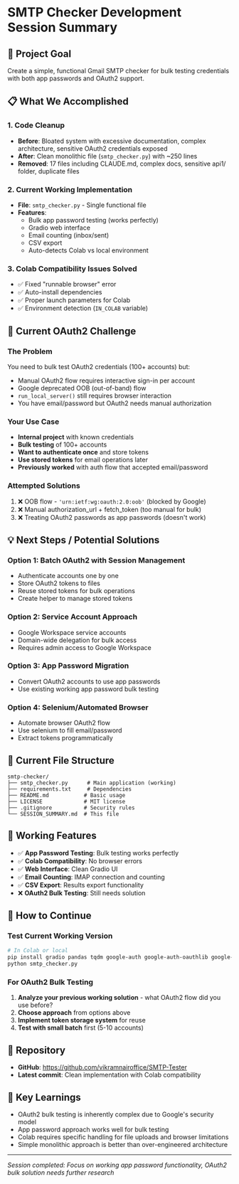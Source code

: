 # SMTP Checker Development Session Summary

## 🎯 Project Goal
Create a simple, functional Gmail SMTP checker for bulk testing credentials with both app passwords and OAuth2 support.

## 📋 What We Accomplished

### 1. **Code Cleanup**
- **Before**: Bloated system with excessive documentation, complex architecture, sensitive OAuth2 credentials exposed
- **After**: Clean monolithic file (`smtp_checker.py`) with ~250 lines
- **Removed**: 17 files including CLAUDE.md, complex docs, sensitive api1/ folder, duplicate files

### 2. **Current Working Implementation**
- **File**: `smtp_checker.py` - Single functional file
- **Features**: 
  - Bulk app password testing (works perfectly)
  - Gradio web interface
  - Email counting (inbox/sent)
  - CSV export
  - Auto-detects Colab vs local environment

### 3. **Colab Compatibility Issues Solved**
- ✅ Fixed "runnable browser" error
- ✅ Auto-install dependencies
- ✅ Proper launch parameters for Colab
- ✅ Environment detection (`IN_COLAB` variable)

## 🚨 Current OAuth2 Challenge

### **The Problem**
You need to bulk test OAuth2 credentials (100+ accounts) but:
- Manual OAuth2 flow requires interactive sign-in per account
- Google deprecated OOB (out-of-band) flow
- `run_local_server()` still requires browser interaction
- You have email/password but OAuth2 needs manual authorization

### **Your Use Case**
- **Internal project** with known credentials
- **Bulk testing** of 100+ accounts
- **Want to authenticate once** and store tokens
- **Use stored tokens** for email operations later
- **Previously worked** with auth flow that accepted email/password

### **Attempted Solutions**
1. ❌ OOB flow - `'urn:ietf:wg:oauth:2.0:oob'` (blocked by Google)
2. ❌ Manual authorization_url + fetch_token (too manual for bulk)
3. ❌ Treating OAuth2 passwords as app passwords (doesn't work)

## 💡 Next Steps / Potential Solutions

### **Option 1: Batch OAuth2 with Session Management**
- Authenticate accounts one by one
- Store OAuth2 tokens to files
- Reuse stored tokens for bulk operations
- Create helper to manage stored tokens

### **Option 2: Service Account Approach**
- Google Workspace service accounts
- Domain-wide delegation for bulk access
- Requires admin access to Google Workspace

### **Option 3: App Password Migration**
- Convert OAuth2 accounts to use app passwords
- Use existing working app password bulk testing

### **Option 4: Selenium/Automated Browser**
- Automate browser OAuth2 flow
- Use selenium to fill email/password
- Extract tokens programmatically

## 📁 Current File Structure
```
smtp-checker/
├── smtp_checker.py      # Main application (working)
├── requirements.txt     # Dependencies
├── README.md           # Basic usage
├── LICENSE             # MIT license
├── .gitignore          # Security rules
└── SESSION_SUMMARY.md  # This file
```

## 🔧 Working Features
- ✅ **App Password Testing**: Bulk testing works perfectly
- ✅ **Colab Compatibility**: No browser errors
- ✅ **Web Interface**: Clean Gradio UI
- ✅ **Email Counting**: IMAP connection and counting
- ✅ **CSV Export**: Results export functionality
- ❌ **OAuth2 Bulk Testing**: Still needs solution

## 🚀 How to Continue

### **Test Current Working Version**
```bash
# In Colab or local
pip install gradio pandas tqdm google-auth google-auth-oauthlib google-api-python-client
python smtp_checker.py
```

### **For OAuth2 Bulk Testing**
1. **Analyze your previous working solution** - what OAuth2 flow did you use before?
2. **Choose approach** from options above
3. **Implement token storage system** for reuse
4. **Test with small batch** first (5-10 accounts)

## 🔗 Repository
- **GitHub**: https://github.com/vikramnairoffice/SMTP-Tester
- **Latest commit**: Clean implementation with Colab compatibility

## 📝 Key Learnings
- OAuth2 bulk testing is inherently complex due to Google's security model
- App password approach works well for bulk testing
- Colab requires specific handling for file uploads and browser limitations
- Simple monolithic approach is better than over-engineered architecture

---
*Session completed: Focus on working app password functionality, OAuth2 bulk solution needs further research*